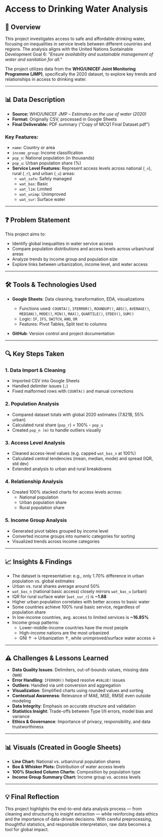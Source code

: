 # Access to Drinking Water Analysis

## 📘 Overview
This project investigates access to safe and affordable drinking water, focusing on inequalities in service levels between different countries and regions. The analysis aligns with the United Nations Sustainable Development Goal 6: *"Ensure availability and sustainable management of water and sanitation for all."*

The project utilizes data from the **WHO/UNICEF Joint Monitoring Programme (JMP)**, specifically the 2020 dataset, to explore key trends and relationships in access to drinking water.

---

## 📊 Data Description

- **Source:** WHO/UNICEF JMP – *Estimates on the use of water (2020)*
- **Format:** Originally CSV, processed in Google Sheets
- **Final Deliverable:** PDF summary ("Copy of MCQ1 Final Dataset.pdf")

### Key Features:
- `name`: Country or area
- `income_group`: Income classification
- `pop_n`: National population (in thousands)
- `pop_u`: Urban population share (%)
- **Service Level Features:** Represent access levels across national (`_n`), rural (`_r`), and urban (`_u`) areas:
  - `wat_safe`: Safely managed
  - `wat_bas`: Basic
  - `wat_lim`: Limited
  - `wat_unimp`: Unimproved
  - `wat_sur`: Surface water

---

## ❓ Problem Statement
This project aims to:
- Identify global inequalities in water service access
- Compare population distributions and access levels across urban/rural areas
- Analyze trends by income group and population size
- Explore links between urbanization, income level, and water access

---

## 🛠️ Tools & Technologies Used

- **Google Sheets**: Data cleaning, transformation, EDA, visualizations  
  - Functions used: `COUNTA()`, `IFERROR()`, `ROUNDUP()`, `ABS()`, `AVERAGE()`, `MEDIAN()`, `MODE()`, `MIN()`, `MAX()`, `QUARTILE()`, `STDEV()`, `SUM()`
  - Logic: `IF`, `IFS`, `SWITCH`, `AND`, `OR`
  - Features: Pivot Tables, Split text to columns

- **GitHub**: Version control and project documentation

---

## 🔍 Key Steps Taken

### 1. Data Import & Cleaning
- Imported CSV into Google Sheets
- Handled delimiter issues (`;`)
- Fixed malformed rows with `COUNTA()` and manual corrections

### 2. Population Analysis
- Compared dataset totals with global 2020 estimates (7.821B, 55% urban)
- Calculated rural share (`pop_r`) = 100% - `pop_u`
- Created `pop_n (m)` to handle outliers visually

### 3. Access Level Analysis
- Cleaned access-level values (e.g. capped `wat_bas_n` at 100%)
- Calculated central tendencies (mean, median, mode) and spread (IQR, std dev)
- Extended analysis to urban and rural breakdowns

### 4. Relationship Analysis
- Created 100% stacked charts for access levels across:
  - National population
  - Urban population share
  - Rural population share

### 5. Income Group Analysis
- Generated pivot tables grouped by income level
- Converted income groups into numeric categories for sorting
- Visualized trends across income categories

---

## 📈 Insights & Findings

- The dataset is representative: e.g., only 1.70% difference in urban population vs. global estimates
- Urban vs. rural shares average around 50%
- `wat_bas_n` (national basic access) closely mirrors `wat_bas_u` (urban)
- IQR for rural surface water (`wat_sur_r`) is **~1.88**
- Higher urban population correlates with better access to basic water
- Some countries achieve 100% rural basic service, regardless of population share
- In low-income countries, avg. access to limited services is **~16.85%**
- Income group patterns:
  - Lower-middle-income countries have the most people
  - High-income nations are the most urbanized
  - GNI ↑ → Urbanization ↑, while unimproved/surface water access ↓

---

## ⚠️ Challenges & Lessons Learned

- **Data Quality Issues**: Delimiters, out-of-bounds values, missing data (`NAN`)
- **Error Handling**: `IFERROR()` helped resolve `#VALUE!` issues
- **Outliers**: Handled via unit conversion and aggregation
- **Visualization**: Simplified charts using rounded values and sorting
- **Contextual Awareness**: Relevance of MAE, MSE, RMSE even outside modeling
- **Data Integrity**: Emphasis on accurate structure and validation
- **Statistics Insight**: Trade-offs between Type I/II errors, model bias and variance
- **Ethics & Governance**: Importance of privacy, responsibility, and data trustworthiness

---

## 📊 Visuals (Created in Google Sheets)

- **Line Chart:** National vs. urban/rural population shares
- **Box & Whisker Plots:** Distribution of water access levels
- **100% Stacked Column Charts:** Composition by population type
- **Income Group Summary Chart:** Income group vs. access levels

---

## 💡 Final Reflection

This project highlights the end-to-end data analysis process — from cleaning and structuring to insight extraction — while reinforcing data ethics and the importance of data-driven decisions. With careful preprocessing, thoughtful statistics, and responsible interpretation, raw data becomes a tool for global impact.


